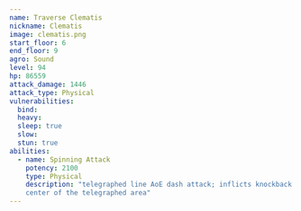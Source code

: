 ```yaml
---
name: Traverse Clematis
nickname: Clematis
image: clematis.png
start_floor: 6
end_floor: 9
agro: Sound
level: 94
hp: 86559
attack_damage: 1446
attack_type: Physical
vulnerabilities:
  bind: 
  heavy: 
  sleep: true
  slow: 
  stun: true
abilities:
  - name: Spinning Attack
    potency: 2100
    type: Physical
    description: "telegraphed line AoE dash attack; inflicts knockback from the
    center of the telegraphed area"
---
```

